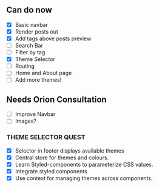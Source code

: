 ## Can do now

- [x] Basic navbar
- [x] Render posts out
- [x] Add tags above posts preview
- [ ] Search Bar
- [ ] Filter by tag
- [x] Theme Selector
- [ ] Routing
- [ ] Home and About page
- [ ] Add more themes!

## Needs Orion Consultation

- [ ] Improve Navbar
- [ ] Images?

### THEME SELECTOR QUEST 

- [x] Selector in footer displays available themes
- [x] Central store for themes and colours.
- [x] Learn Styled-components to parameterize CSS values.
- [x] Integrate styled components
- [x] Use context for managing themes across components. 
